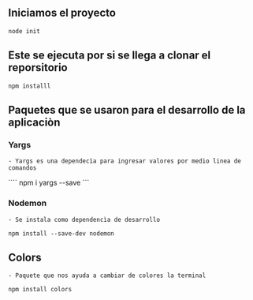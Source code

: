 
## Iniciamos el proyecto

``` node init ```


## Este se ejecuta por si se llega a clonar el reporsitorio

``` npm installl ```

## Paquetes que se usaron para el desarrollo de la aplicaciòn

### Yargs
    - Yargs es una dependecìa para ingresar valores por medio linea de comandos

```` npm i yargs --save ```

### Nodemon 

    - Se instala como dependencìa de desarrollo 

``` npm install --save-dev nodemon ```

## Colors

    - Paquete que nos ayuda a cambiar de colores la terminal

``` npm install colors ```